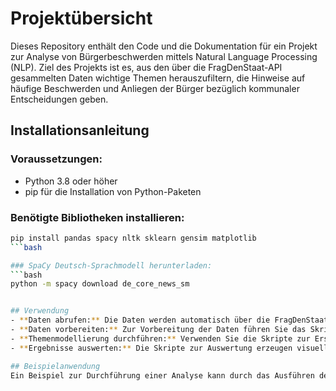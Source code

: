 # Projektübersicht

Dieses Repository enthält den Code und die Dokumentation für ein Projekt zur Analyse von Bürgerbeschwerden mittels Natural Language Processing (NLP). Ziel des Projekts ist es, aus den über die FragDenStaat-API gesammelten Daten wichtige Themen herauszufiltern, die Hinweise auf häufige Beschwerden und Anliegen der Bürger bezüglich kommunaler Entscheidungen geben.

## Installationsanleitung

### Voraussetzungen:
- Python 3.8 oder höher
- pip für die Installation von Python-Paketen

### Benötigte Bibliotheken installieren:
```bash
pip install pandas spacy nltk sklearn gensim matplotlib
```bash

### SpaCy Deutsch-Sprachmodell herunterladen:
```bash
python -m spacy download de_core_news_sm


## Verwendung
- **Daten abrufen:** Die Daten werden automatisch über die FragDenStaat-API bezogen. Stellen Sie sicher, dass Sie eine gültige API-URL und die notwendigen Berechtigungen haben.
- **Daten vorbereiten:** Zur Vorbereitung der Daten führen Sie das Skript zur Datenbereinigung aus, das URLs, Satzzeichen entfernt und eine Lemmatisierung durchführt.
- **Themenmodellierung durchführen:** Verwenden Sie die Skripte zur Erstellung von BoW- und TF-IDF-Vektoren, und wenden Sie LDA oder NMF zur Themenextraktion an.
- **Ergebnisse auswerten:** Die Skripte zur Auswertung erzeugen visuelle Darstellungen der Themen und berechnen den Coherence Score, um die Qualität der Themen zu bewerten.

## Beispielanwendung
Ein Beispiel zur Durchführung einer Analyse kann durch das Ausführen des `analyse.py` Skripts im Hauptverzeichnis gestartet werden:

